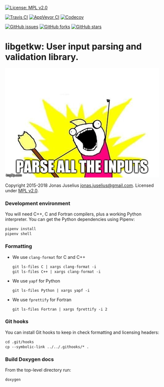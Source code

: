 [![License: MPL v2.0](https://img.shields.io/github/license/dev-cafe/libgetkw.svg?style=for-the-badge)](https://github.com/dev-cafe/libgetkw/blob/master/LICENSE)

[![Travis CI](https://img.shields.io/travis/dev-cafe/libgetkw.svg?style=for-the-badge)](https://travis-ci.org/dev-cafe/libgetkw)
[![AppVeyor CI](https://img.shields.io/appveyor/ci/dev-cafe/libgetkw.svg?style=for-the-badge)](https://ci.appveyor.com/project/bast/libgetkw)
[![Codecov](https://img.shields.io/codecov/c/github/dev-cafe/libgetkw.svg?style=for-the-badge)](https://codecov.io/gh/dev-cafe/libgetkw)

[![GitHub issues](https://img.shields.io/github/issues/dev-cafe/libgetkw.svg?style=for-the-badge)](https://github.com/dev-cafe/libgetkw/issues)
[![GitHub forks](https://img.shields.io/github/forks/dev-cafe/libgetkw.svg?style=for-the-badge)](https://github.com/dev-cafe/libgetkw/network)
[![GitHub stars](https://img.shields.io/github/stars/dev-cafe/libgetkw.svg?style=for-the-badge)](https://github.com/dev-cafe/libgetkw/stargazers)

# libgetkw: User input parsing and validation library.

![parse-all](https://github.com/dev-cafe/libgetkw/raw/master/assets/parse.jpg "Parse all the inputs!")

Copyright 2015-2018 Jonas Juselius <jonas.juselius@gmail.com>.
Licensed under [MPL v2.0](LICENSE).

### Development environment

You will need C++, C and Fortran compilers, plus a working Python interpreter.
You can get the Python dependencies using Pipenv:
```
pipenv install
pipenv shell
```

### Formatting

- We use `clang-format` for C and C++
  ```
  git ls-files C | xargs clang-format -i
  git ls-files C++ | xargs clang-format -i
  ```
- We use `yapf` for Python
  ```
  git ls-files Python | xargs yapf -i
  ```
- We use `fprettify` for Fortran
  ```
  git ls-files Fortran | xargs fprettify -i 2
  ```

### Git hooks

You can install Git hooks to keep in check formatting and licensing headers:

```
cd .git/hooks
cp --symbolic-link ../../.githooks/* .
```

### Build Doxygen docs

From the top-level directory run:
```
doxygen
```
